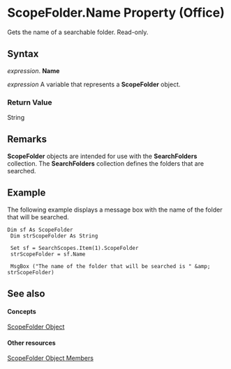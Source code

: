 
# ScopeFolder.Name Property (Office)

Gets the name of a searchable folder. Read-only.


## Syntax

 _expression_. **Name**

 _expression_ A variable that represents a **ScopeFolder** object.


### Return Value

String


## Remarks

 **ScopeFolder** objects are intended for use with the **SearchFolders** collection. The **SearchFolders** collection defines the folders that are searched.


## Example

The following example displays a message box with the name of the folder that will be searched.


```
Dim sf As ScopeFolder 
 Dim strScopeFolder As String 
 
 Set sf = SearchScopes.Item(1).ScopeFolder 
 strScopeFolder = sf.Name 
 
 MsgBox ("The name of the folder that will be searched is " &amp; strScopeFolder) 

```


## See also


#### Concepts


[ScopeFolder Object](fe46c1ad-fd60-a698-23dd-04d0631ac403.md)
#### Other resources


[ScopeFolder Object Members](fff43b61-3635-48cf-1960-38ac5ec666d8.md)